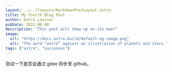 ```yaml
---
layout: ../../layouts/MarkdownPostLayout.astro
title: My Fourth Blog Post
author: Astro Learner
pubDate: 2022-08-08
description: "This post will show up on its own!"
image:
  url: "https://docs.astro.build/default-og-image.png"
  alt: "The word “astro” against an illustration of planets and stars."
tags: ["astro", "successes"]
---
```


测试一下是否会通过 gitee 同步至 github。
